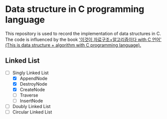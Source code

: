 # Data structure in C programming language
This repository is used to record the implementation of data structures in C.  
The code is influenced by the book ['이것이 자료구조+알고리즘이다 with C 언어' (This is data structure + algorithm with C programming language).](https://www.google.co.kr/books/edition/%EC%9D%B4%EA%B2%83%EC%9D%B4_%EC%9E%90%EB%A3%8C%EA%B5%AC%EC%A1%B0+%EC%95%8C%EA%B3%A0%EB%A6%AC%EC%A6%98%EC%9D%B4/L3mAEAAAQBAJ?hl=ko&gbpv=0)

## Linked List  
- [ ] Singly Linked List  
  - [x] AppendNode
  - [x] DestroyNode
  - [x] CreateNode
  - [ ] Traverse
  - [ ] InsertNode
- [ ] Doubly Linked List
- [ ] Circular Linked List
